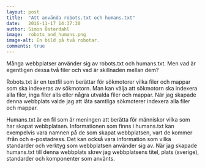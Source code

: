 ```yaml
---
layout: post
title:  "Att använda robots.txt och humans.txt"
date:   2016-11-17 14:37:30
author: Simon Österdahl
image:  robots_and_humans.png
image-alt: En bild på två robotar.
comments: true
---
```

Många webbplatser använder sig av robots.txt och humans.txt. Men vad är egentligen dessa två filer och vad är skillnaden mellan dem?

Robots.txt är en textfil som berättar för sökmotorer vilka filer och mappar som ska indexeras av sökmotorn. Man kan välja att sökmotorn ska indexera alla filer, inga filer alls eller några utvalda filer och mappar. När jag skapade denna webbplats valde jag att låta samtliga sökmoterer indexera alla filer och mappar.

Humans.txt är en fil som är meningen att berätta för människor vilka som har skapat webbplatsen. Informationen som finns i humans.txt kan exempelvis vara namnen på de som skapat webbplatsen, vart de kommer ifrån och e-postadress. Det kan också vara information som vilka standarder och verktyg som webbplatsen använder sig av. När jag skapade humans.txt till denna webbplats skrev jag webbplatsens titel, plats (sverige), standarder och komponenter som använts.

